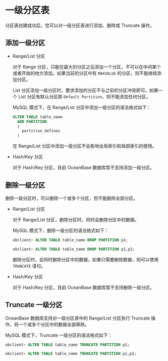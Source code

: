 一级分区表 
==========================

分区表创建成功后，您可以对一级分区表进行添加、删除或 Truncate 操作。

添加一级分区 
---------------------------

* Range/List 分区

  对于 Range 分区，只能在最大的分区之后添加一个分区，不可以在中间某个或者开始的地方添加。如果当前的分区中有 `MAXVALUE` 的分区，则不能继续添加分区。

  List 分区添加一级分区时，要求添加的分区不与之前的分区冲突即可。如果一个 List 分区有默认分区即 `Default Partition`，则不能添加任何分区。

  MySQL 模式下，在 Range/List 分区中添加一级分区的语法格式如下：

  ```sql
  ALTER TABLE table_name
    ADD PARTITION 
    (
      partition_defines
    )
  ```

  

  在 Range/List 分区中添加一级分区不会影响全局索引和局部索引的使用。
  

* Hash/Key 分区

  对于 Hash/Key 分区，目前 OceanBase 数据库暂不支持添加一级分区。
  




删除一级分区 
---------------------------

删除一级分区时，可以删除一个或多个分区，但不能删除全部分区。

* Range/List 分区

  对于 Range/List 分区，删除分区时，同时会删除分区中的数据。

  MySQL 模式下，删除一级分区的语法格式如下：

  ```sql
  obclient> ALTER TABLE table_name DROP PARTITION p1;
  
  obclient> ALTER TABLE table_name DROP PARTITION p1,p2;
  ```

  

  删除分区时，会同时删除分区中的数据，如果只需要删除数据，则可以使用 `TRUNCATE` 语句。
  

* Hash/Key 分区

  对于 Hash/Key 分区，目前 OceanBase 数据库暂不支持删除一级分区。
  




Truncate 一级分区 
----------------------------------

OceanBase 数据库支持对一级分区表中的 Range/List 分区执行 Truncate 操作，将一个或多个分区中的数据全部移除。

MySQL 模式下，Truncate 一级分区的语法格式如下：

```sql
obclient> ALTER TABLE table_name TRUNCATE PARTITION p1;

obclient> ALTER TABLE table_name TRUNCATE PARTITION p1,p2;
```


